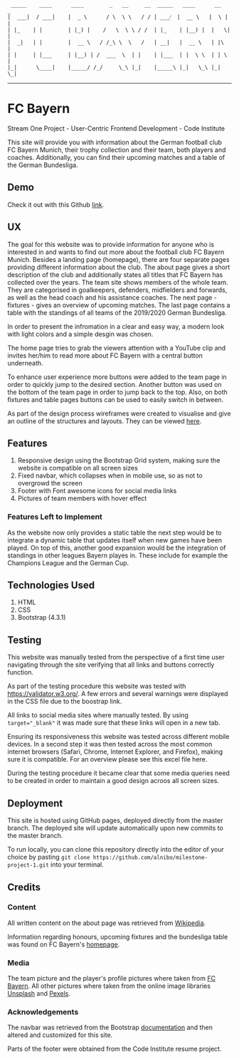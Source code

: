 
     _____    ____      ____        _   __     __  _____   ____      __   _
    |  ___|  / ___|    |  _ \      / \  \ \   / / | ___⁄  |  __ \   |  \ | |
    | |_    | |        | |_) |    /   \  \ \ / /  | |_    | |__) |  |   \| |
    |  _|   | |        |  __ \   / /_\ \  \   /   | __|   |  __ \   | |\   |
    | |     | |___     | |__) | /  ___  \  | |    | |___  | |  \ \  | | \  |
    |_|      \____|    |_____/ /_/     \_\ |_|    |_____\ |_|   \_\ |_|  \_|

 ----------------------------------------------------------------- 

# FC Bayern

Stream One Project - User-Centric Frontend Development - Code Institute

This site will provide you with information about the German football club FC Bayern Munich, their trophy collection and their team, both players and coaches. Additionally, you can find their upcoming matches and a table of the German Bundesliga.

## Demo

Check it out with this Github [link](https://alnibo.github.io/milestone-project-1/index.html).

## UX
The goal for this website was to provide information for anyone who is interested in and wants to find out more about the football club FC Bayern Munich. Besides a landing page (homepage), there are four separate pages providing different information about the club. The about page gives a short description of the club and additionally states all titles that FC Bayern has collected over the years. The team site shows members of the whole team. They are categorised in goalkeepers, defenders, midfielders and forwards, as well as the head coach and his assistance coaches. The next page - fixtures - gives an overview of upcoming matches. The last page contains a table with the standings of all teams of the 2019/2020 German Bundesliga.

In order to present the infromation in a clear and easy way, a modern look with light colors and a simple desgin was chosen.

The home page tries to grab the viewers attention with a YouTube clip and invites her/him to read more about FC Bayern with a central button underneath.

To enhance user experience more buttons were added to the team page in order to quickly jump to the desired section. Another button was used on the bottom of the team page in order to jump back to the top. Also, on both fixtures and table pages buttons can be used to easily switch in between.  

As part of the design process wireframes were created to visualise and give an outline of the structures and layouts. They can be viewed [here](https://github.com/alnibo/milestone-project-1/tree/master/wireframes).

## Features

1. Responsive design using the Bootstrap Grid system, making sure the website is compatible on all screen sizes
2. Fixed navbar, which collapses when in mobile use, so as not to overgrowd the screen
3. Footer with Font awesome icons for social media links
4. Pictures of team members with hover effect

### Features Left to Implement
As the website now only provides a static table the next step would be to integrate a dynamic table that updates itself when new games have been played. On top of this, another good expansion would be the integration of standings in other leagues Bayern playes in. These include for example the Champions League and the German Cup.

## Technologies Used

1. HTML
2. CSS
3. Bootstrap (4.3.1)

## Testing

This website was manually tested from the perspective of a first time user navigating through the site verifying that all links and buttons correctly function.

As part of the testing procedure this website was tested with https://validator.w3.org/. A few errors and several warnings were displayed in the CSS file due to the boostrap link.

All links to social media sites where manually tested. By using `target="_blank"` it was made sure that these links will open in a new tab.

Ensuring its responsiveness this website was tested across different mobile devices. In a second step it was then tested across the most common internet browsers (Safari, Chrome, Internet Explorer, and Firefox), making sure it is compatible. For an overview please see this excel file here.

During the testing procedure it became clear that some media queries need to be created in order to maintain a good design acroos all screen sizes. 

## Deployment

This site is hosted using GitHub pages, deployed directly from the master branch. The deployed site will update automatically upon new commits to the master branch. 

To run locally, you can clone this repository directly into the editor of your choice by pasting `git clone https://github.com/alnibo/milestone-project-1.git` into your terminal.

## Credits

### Content
All written content on the about page was retrieved from [Wikipedia](https://en.wikipedia.org/wiki/FC_Bayern_Munich).

Information regarding honours, upcoming fixtures and the bundesliga table was found on FC Bayern's [homepage](https://www.fcbayern.com).

### Media
The team picture and the player's profile pictures where taken from [FC Bayern](https://fcbayern.com/en/teams/first-team). All other pictures where taken from the online image libraries [Unsplash](https://unsplash.com) and [Pexels](https://www.pexels.com).

### Acknowledgements

The navbar was retrieved from the Bootstrap [documentation](https://getbootstrap.com/docs/4.3/getting-started/introduction/) and then altered and customized for this site.

Parts of the footer were obtained from the Code Institute resume project.
